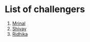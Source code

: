 # List of challengers
1. [Mrinal](https://github.com/mrinal1224)
2. [Shivay](https://github.com/shivaylamba)
3. [Ridhika](https://github.com/RidhikaJoshi)
